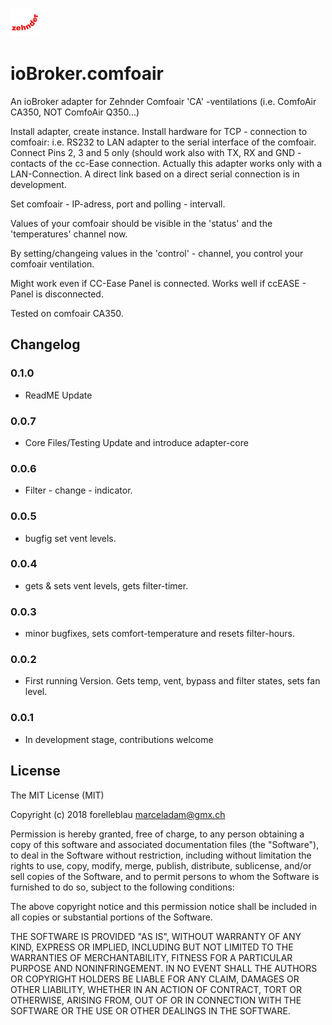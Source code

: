 ![Logo](admin/comfoair.png)

# ioBroker.comfoair

An ioBroker adapter for Zehnder Comfoair  'CA' -ventilations (i.e. ComfoAir CA350, NOT ComfoAir Q350...)

Install adapter, create instance.
Install hardware for TCP - connection to comfoair: i.e. RS232 to LAN adapter to the serial interface of the comfoair. Connect Pins 2, 3 and 5 only (should work also with TX, RX and GND - contacts of the cc-Ease connection.
Actually this adapter works only with a LAN-Connection. A direct link based on a direct serial connection is in development.

Set comfoair - IP-adress, port and polling - intervall.

Values of your comfoair should be visible in the 'status' and the 'temperatures' channel now.

By setting/changeing values in the 'control' - channel, you control your comfoair ventilation.

Might work even if CC-Ease Panel is connected. Works well if ccEASE - Panel is disconnected.

Tested on comfoair CA350.

## Changelog

### 0.1.0

-   ReadME Update

### 0.0.7

-   Core Files/Testing Update and introduce adapter-core

### 0.0.6

-   Filter - change - indicator.

### 0.0.5

-   bugfig set vent levels.

### 0.0.4

-   gets & sets vent levels, gets filter-timer.

### 0.0.3

-   minor bugfixes, sets comfort-temperature and resets filter-hours.

### 0.0.2

-   First running Version. Gets temp, vent, bypass and filter states, sets fan level.

### 0.0.1

-   In development stage, contributions welcome

## License

The MIT License (MIT)

Copyright (c) 2018 forelleblau marceladam@gmx.ch

Permission is hereby granted, free of charge, to any person obtaining a copy
of this software and associated documentation files (the "Software"), to deal
in the Software without restriction, including without limitation the rights
to use, copy, modify, merge, publish, distribute, sublicense, and/or sell
copies of the Software, and to permit persons to whom the Software is
furnished to do so, subject to the following conditions:

The above copyright notice and this permission notice shall be included in
all copies or substantial portions of the Software.

THE SOFTWARE IS PROVIDED "AS IS", WITHOUT WARRANTY OF ANY KIND, EXPRESS OR
IMPLIED, INCLUDING BUT NOT LIMITED TO THE WARRANTIES OF MERCHANTABILITY,
FITNESS FOR A PARTICULAR PURPOSE AND NONINFRINGEMENT. IN NO EVENT SHALL THE
AUTHORS OR COPYRIGHT HOLDERS BE LIABLE FOR ANY CLAIM, DAMAGES OR OTHER
LIABILITY, WHETHER IN AN ACTION OF CONTRACT, TORT OR OTHERWISE, ARISING FROM,
OUT OF OR IN CONNECTION WITH THE SOFTWARE OR THE USE OR OTHER DEALINGS IN
THE SOFTWARE.
